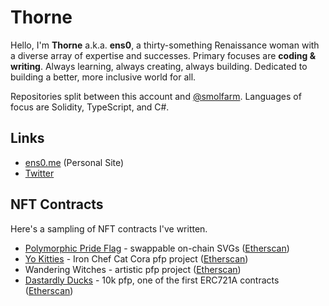 # Thorne

Hello, I'm **Thorne** a.k.a. **ens0**, a thirty-something Renaissance woman with a diverse array of expertise and successes. Primary focuses are **coding & writing**. Always learning, always creating, always building. Dedicated to building a better, more inclusive world for all.

Repositories split between this account and [@smolfarm](https://github.com/smolfarm). Languages of focus are Solidity, TypeScript, and C#.

## Links

* [ens0.me](https://ens0.me) (Personal Site)
* [Twitter](https://twitter.com/existentialenso)

## NFT Contracts

Here's a sampling of NFT contracts I've written.

* [Polymorphic Pride Flag](https://github.com/existentialenso/polymorphic-pride-contract) - swappable on-chain SVGs ([Etherscan](https://etherscan.io/address/0xa27b99e4df10bf3a9f28bcf9c83301a66035bc06))
* [Yo Kitties](https://github.com/smolfarm/yo-kitties-contract) - Iron Chef Cat Cora pfp project ([Etherscan](https://etherscan.io/address/0xC303Ff7a410fB8cD27c203753088009630e2DDd4))
* Wandering Witches - artistic pfp project ([Etherscan](https://etherscan.io/address/0x6d2bbdb4aa635370ef95025e26b764f3666c3566))
* [Dastardly Ducks](https://github.com/ExistentialEnso/dasduk-contract) - 10k pfp, one of the first ERC721A contracts ([Etherscan](https://etherscan.io/address/0x5472896e283ebcb13924c659c9db594aa9dc05a4#code))